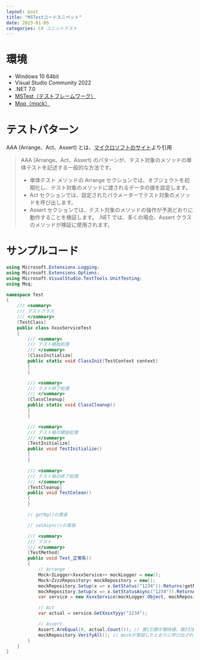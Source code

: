 ```yaml
---
layout: post
title: "MSTestコードスニペット"
date: 2023-01-05
categories: C# ユニットテスト
---
```

# 環境
+ Windows 10 64bit
+ Visual Studio Community 2022
+ .NET 7.0
+ [MSTest（テストフレームワーク）](https://www.nuget.org/packages/MSTest.TestFramework)
+ [Moq（mock）](https://www.nuget.org/packages/Moq)

# テストパターン
AAA (Arrange、Act、Assert) とは、[マイクロソフトのサイト](https://learn.microsoft.com/ja-jp/visualstudio/test/unit-test-basics?view=vs-2022)より引用
> AAA (Arrange、Act、Assert) のパターンが、テスト対象のメソッドの単体テストを記述する一般的な方法です。
> + 単体テスト メソッドの Arrange セクションでは、オブジェクトを初期化し、テスト対象のメソッドに渡されるデータの値を設定します。
> + Act セクションでは、設定されたパラメーターでテスト対象のメソッドを呼び出します。
> + Assert セクションでは、テスト対象のメソッドの操作が予測どおりに動作することを検証します。 .NET では、多くの場合、Assert クラスのメソッドが検証に使用されます。

# サンプルコード
```csharp
using Microsoft.Extensions.Logging;
using Microsoft.Extensions.Options;
using Microsoft.VisualStudio.TestTools.UnitTesting;
using Moq;

namespace Test
{
    /// <summary>
    /// テストクラス
    /// </summary>
    [TestClass]
    public class XxxxServiceTest
    {
        /// <summary>
        /// テスト開始処理
        /// </summary>
        [ClassInitialize]
        public static void ClassInit(TestContext context)
        {
        }

        /// <summary>
        /// テスト終了処理
        /// </summary>
        [ClassCleanup]
        public static void ClassCleanup()
        {
        }

        /// <summary>
        /// テスト毎の開始処理
        /// </summary>
        [TestInitialize]
        public void TestInitialize()
        {
        }

        /// <summary>
        /// テスト毎の終了処理
        /// </summary>
        [TestCleanup]
        public void TestCelean()
        {
        }

        // getNg()の実装

        // setAsync()の実装

        /// <summary>
        /// テスト
        /// </summary>
        [TestMethod]
        public void Test_正常系()
        {
            // Arrange
            Mock<ILogger<XxxxService>> mockLogger = new();
            Mock<ZzzzRepository> mockRepository = new();
            mockRepository.Setup(x => x.GetStatus("1234")).Returns(getNg);
            mockRepository.Setup(x => x.SetStatusAsync("1234")).ReturnAync(setAsync);   // 非同期はReturnAyncを使う
            var service = new XxxxService(mockLogger.Object, mockRepository.Object);

            // Act
            var actual = service.GetXxxxYyyy("1234");

            // Assert
            Assert.AreEqual(0, actual.Count()); // 第1引数が期待値、第2引数が実行値
            mockRepository.VerifyAll(); // mockが意図したとおりに呼び出されたいるか検証する
        }
    }
}
```

